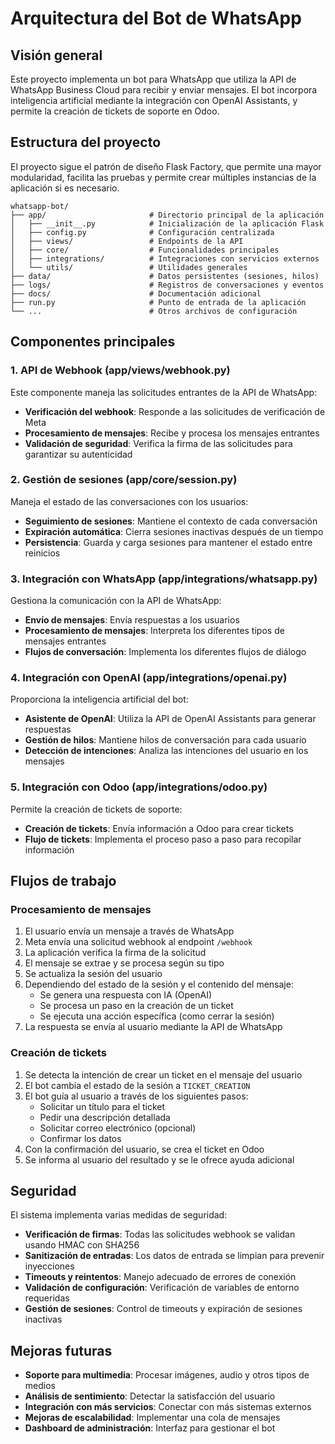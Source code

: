 # Arquitectura del Bot de WhatsApp

## Visión general

Este proyecto implementa un bot para WhatsApp que utiliza la API de WhatsApp Business Cloud para recibir y enviar mensajes. El bot incorpora inteligencia artificial mediante la integración con OpenAI Assistants, y permite la creación de tickets de soporte en Odoo.

## Estructura del proyecto

El proyecto sigue el patrón de diseño Flask Factory, que permite una mayor modularidad, facilita las pruebas y permite crear múltiples instancias de la aplicación si es necesario.

```
whatsapp-bot/
├── app/                       # Directorio principal de la aplicación
│   ├── __init__.py            # Inicialización de la aplicación Flask
│   ├── config.py              # Configuración centralizada
│   ├── views/                 # Endpoints de la API
│   ├── core/                  # Funcionalidades principales
│   ├── integrations/          # Integraciones con servicios externos
│   └── utils/                 # Utilidades generales
├── data/                      # Datos persistentes (sesiones, hilos)
├── logs/                      # Registros de conversaciones y eventos
├── docs/                      # Documentación adicional
├── run.py                     # Punto de entrada de la aplicación
└── ...                        # Otros archivos de configuración
```

## Componentes principales

### 1. API de Webhook (app/views/webhook.py)

Este componente maneja las solicitudes entrantes de la API de WhatsApp:

- **Verificación del webhook**: Responde a las solicitudes de verificación de Meta
- **Procesamiento de mensajes**: Recibe y procesa los mensajes entrantes
- **Validación de seguridad**: Verifica la firma de las solicitudes para garantizar su autenticidad

### 2. Gestión de sesiones (app/core/session.py)

Maneja el estado de las conversaciones con los usuarios:

- **Seguimiento de sesiones**: Mantiene el contexto de cada conversación
- **Expiración automática**: Cierra sesiones inactivas después de un tiempo
- **Persistencia**: Guarda y carga sesiones para mantener el estado entre reinicios

### 3. Integración con WhatsApp (app/integrations/whatsapp.py)

Gestiona la comunicación con la API de WhatsApp:

- **Envío de mensajes**: Envía respuestas a los usuarios
- **Procesamiento de mensajes**: Interpreta los diferentes tipos de mensajes entrantes
- **Flujos de conversación**: Implementa los diferentes flujos de diálogo

### 4. Integración con OpenAI (app/integrations/openai.py)

Proporciona la inteligencia artificial del bot:

- **Asistente de OpenAI**: Utiliza la API de OpenAI Assistants para generar respuestas
- **Gestión de hilos**: Mantiene hilos de conversación para cada usuario
- **Detección de intenciones**: Analiza las intenciones del usuario en los mensajes

### 5. Integración con Odoo (app/integrations/odoo.py)

Permite la creación de tickets de soporte:

- **Creación de tickets**: Envía información a Odoo para crear tickets
- **Flujo de tickets**: Implementa el proceso paso a paso para recopilar información

## Flujos de trabajo

### Procesamiento de mensajes

1. El usuario envía un mensaje a través de WhatsApp
2. Meta envía una solicitud webhook al endpoint `/webhook`
3. La aplicación verifica la firma de la solicitud
4. El mensaje se extrae y se procesa según su tipo
5. Se actualiza la sesión del usuario
6. Dependiendo del estado de la sesión y el contenido del mensaje:
   - Se genera una respuesta con IA (OpenAI)
   - Se procesa un paso en la creación de un ticket
   - Se ejecuta una acción específica (como cerrar la sesión)
7. La respuesta se envía al usuario mediante la API de WhatsApp

### Creación de tickets

1. Se detecta la intención de crear un ticket en el mensaje del usuario
2. El bot cambia el estado de la sesión a `TICKET_CREATION`
3. El bot guía al usuario a través de los siguientes pasos:
   - Solicitar un título para el ticket
   - Pedir una descripción detallada
   - Solicitar correo electrónico (opcional)
   - Confirmar los datos
4. Con la confirmación del usuario, se crea el ticket en Odoo
5. Se informa al usuario del resultado y se le ofrece ayuda adicional

## Seguridad

El sistema implementa varias medidas de seguridad:

- **Verificación de firmas**: Todas las solicitudes webhook se validan usando HMAC con SHA256
- **Sanitización de entradas**: Los datos de entrada se limpian para prevenir inyecciones
- **Timeouts y reintentos**: Manejo adecuado de errores de conexión
- **Validación de configuración**: Verificación de variables de entorno requeridas
- **Gestión de sesiones**: Control de timeouts y expiración de sesiones inactivas

## Mejoras futuras

- **Soporte para multimedia**: Procesar imágenes, audio y otros tipos de medios
- **Análisis de sentimiento**: Detectar la satisfacción del usuario
- **Integración con más servicios**: Conectar con más sistemas externos
- **Mejoras de escalabilidad**: Implementar una cola de mensajes
- **Dashboard de administración**: Interfaz para gestionar el bot